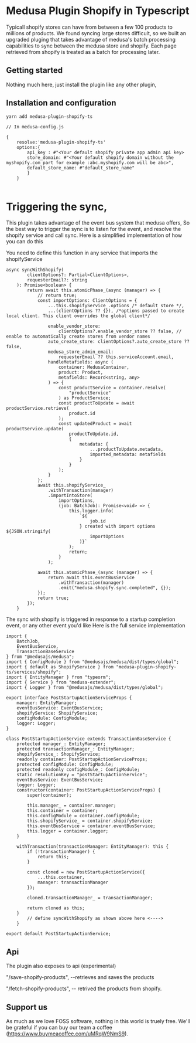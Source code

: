 <!--lint disable awesome-list-item-->


# Medusa Plugin Shopify in Typescript

Typicall shopify stores can have from between a few 100 products to millions of products. We found syncing large stores difficult, so we built an upgraded pluging that takes advantage of medusa's batch processing capabilities to sync between the medusa store and shopify.
Each page retrieved from shopify is treated as a batch for processing later. 

## Getting started

Nothing much here, just install the plugin like any other plugin, 


## Installation and configuration

```bash
yarn add medusa-plugin-shopify-ts
```
```
// In medusa-config.js

{
    resolve:'medusa-plugin-shopify-ts'
    options:{
        api_key : #"<Your default shopify private app admin api key>
        store_domain: #"<Your default shopify domain without the myshopify.com part for example :abc.myshopify.com will be abc>",
        default_store_name: #"default_store_name"
        }
    }


```

# Triggering the sync,

This plugin takes advantage of the event bus system that medusa offers, So the best way to trigger the sync is to listen for the event, and resolve the shopify service and call sync. Here is a simplified implementation of how you can do this 

You need to define this function in any service that imports the shopifyService
```
async syncWithShopify(
        clientOptions?: Partial<ClientOptions>,
        requesterEmail?: string
    ): Promise<boolean> {
        return await this.atomicPhase_(async (manager) => {
            // return true;
            const importOptions: ClientOptions = {
                ...this.shopifyService_.options /* default store */,
                ...(clientOptions ?? {}), /*options passed to create local client. This client overrides the global client*/

                enable_vendor_store:
                    clientOptions?.enable_vendor_store ?? false, // enable to automatically create stores from vendor names
                auto_create_store: clientOptions?.auto_create_store ?? false,
                medusa_store_admin_email:
                    requesterEmail ?? this.serviceAccount.email,
                handleMetafields: async (
                    container: MedusaContainer,
                    product: Product,
                    metafields: Record<string, any>
                ) => {
                    const productService = container.resolve(
                        "productService"
                    ) as ProductService;
                    const productToUpdate = await productService.retrieve(
                        product.id
                    );
                    const updatedProduct = await productService.update(
                        productToUpdate.id,
                        {
                            metadata: {
                                ...productToUpdate.metadata,
                                imported_metadata: metafields
                            }
                        }
                    );
                }
            };
            await this.shopifyService_
                .withTransaction(manager)
                .importIntoStore(
                    importOptions,
                    (job: BatchJob): Promise<void> => {
                        this.logger.info(
                            `${
                                job.id
                            } created with import options ${JSON.stringify(
                                importOptions
                            )}`
                        );
                        return;
                    }
                );

            await this.atomicPhase_(async (manager) => {
                return await this.eventBusService
                    .withTransaction(manager)
                    .emit("medusa.shopify.sync.completed", {});
            });
            return true;
        });
    }

```
The sync with shopify is triggered in response to a startup completion event, or any other event you'd like
Here is the full service implementation

```
import {
    BatchJob,
    EventBusService,
    TransactionBaseService
} from "@medusajs/medusa";
import { ConfigModule } from "@medusajs/medusa/dist/types/global";
import { default as ShopifyService } from "medusa-plugin-shopify-ts/services/shopify";
import { EntityManager } from "typeorm";
import { Service } from "medusa-extender";
import { Logger } from "@medusajs/medusa/dist/types/global";

export interface PostStartupActionServiceProps {
    manager: EntityManager;
    eventBusService: EventBusService;
    shopifyService: ShopifyService;
    configModule: ConfigModule;
    logger: Logger;
}

class PostStartupActionService extends TransactionBaseService {
    protected manager_: EntityManager;
    protected transactionManager_: EntityManager;
    shopifyService_: ShopifyService;
    readonly container: PostStartupActionServiceProps;
    protected configModule: ConfigModule;
    protected readonly configModule_: ConfigModule;
    static resolutionKey = "postStartupActionService";
    eventBusService: EventBusService;
    logger: Logger;
    constructor(container: PostStartupActionServiceProps) {
        super(container);

        this.manager_ = container.manager;
        this.container = container;
        this.configModule = container.configModule;
        this.shopifyService_ = container.shopifyService;
        this.eventBusService = container.eventBusService;
        this.logger = container.logger;
    }

    withTransaction(transactionManager: EntityManager): this {
        if (!transactionManager) {
            return this;
        }

        const cloned = new PostStartupActionService({
            ...this.container,
            manager: transactionManager
        });

        cloned.transactionManager_ = transactionManager;

        return cloned as this;
    }
        // define syncWithShopify as shown above here <---->
    }

export default PostStartupActionService;
```

## Api

The plugin also exposes to api (experimental)

"/save-shopify-products", --retrieves and  saves the products

"/fetch-shopify-products", -- retrived the products from shopify. 



## Support us 

As much as we love FOSS software, nothing in this world is truely free. We'll be grateful if you can buy our team a coffee (https://www.buymeacoffee.com/uMRqW9NmS9). 